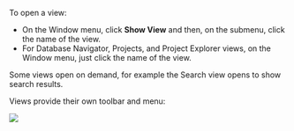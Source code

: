 To open a view:
* On the Window menu, click **Show View** and then, on the submenu, click the name of the view.
* For Database Navigator, Projects, and Project Explorer views, on the Window menu, just click the name of the view.

Some views open on demand, for example the Search view opens to show search results.

Views provide their own toolbar and menu:

<img src="https://www.dropbox.com/s/r7u2293nas89b4h/Editor%20with%20markup.png?raw=1">